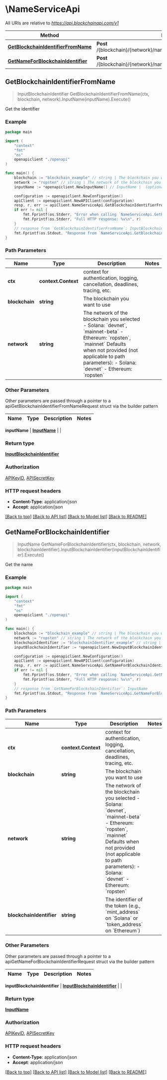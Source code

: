 # \NameServiceApi

All URIs are relative to *https://api.blockchainapi.com/v1*

Method | HTTP request | Description
------------- | ------------- | -------------
[**GetBlockchainIdentifierFromName**](NameServiceApi.md#GetBlockchainIdentifierFromName) | **Post** /{blockchain}/{network}/name_service/name_to_blockchain_identifier | Get the identifier
[**GetNameForBlockchainIdentifier**](NameServiceApi.md#GetNameForBlockchainIdentifier) | **Post** /{blockchain}/{network}/name_service/blockchain_identifier_to_name | Get the name



## GetBlockchainIdentifierFromName

> InputBlockchainIdentifier GetBlockchainIdentifierFromName(ctx, blockchain, network).InputName(inputName).Execute()

Get the identifier



### Example

```go
package main

import (
    "context"
    "fmt"
    "os"
    openapiclient "./openapi"
)

func main() {
    blockchain := "blockchain_example" // string | The blockchain you want to use 
    network := "ropsten" // string | The network of the blockchain you selected  - Solana: `devnet`, `mainnet-beta` - Ethereum: `ropsten`, `mainnet`  Defaults when not provided (not applicable to path parameters): - Solana: `devnet` - Ethereum: `ropsten`
    inputName := *openapiclient.NewInputName() // InputName |  (optional)

    configuration := openapiclient.NewConfiguration()
    apiClient := openapiclient.NewAPIClient(configuration)
    resp, r, err := apiClient.NameServiceApi.GetBlockchainIdentifierFromName(context.Background(), blockchain, network).InputName(inputName).Execute()
    if err != nil {
        fmt.Fprintf(os.Stderr, "Error when calling `NameServiceApi.GetBlockchainIdentifierFromName``: %v\n", err)
        fmt.Fprintf(os.Stderr, "Full HTTP response: %v\n", r)
    }
    // response from `GetBlockchainIdentifierFromName`: InputBlockchainIdentifier
    fmt.Fprintf(os.Stdout, "Response from `NameServiceApi.GetBlockchainIdentifierFromName`: %v\n", resp)
}
```

### Path Parameters


Name | Type | Description  | Notes
------------- | ------------- | ------------- | -------------
**ctx** | **context.Context** | context for authentication, logging, cancellation, deadlines, tracing, etc.
**blockchain** | **string** | The blockchain you want to use  | 
**network** | **string** | The network of the blockchain you selected  - Solana: &#x60;devnet&#x60;, &#x60;mainnet-beta&#x60; - Ethereum: &#x60;ropsten&#x60;, &#x60;mainnet&#x60;  Defaults when not provided (not applicable to path parameters): - Solana: &#x60;devnet&#x60; - Ethereum: &#x60;ropsten&#x60; | 

### Other Parameters

Other parameters are passed through a pointer to a apiGetBlockchainIdentifierFromNameRequest struct via the builder pattern


Name | Type | Description  | Notes
------------- | ------------- | ------------- | -------------


 **inputName** | [**InputName**](InputName.md) |  | 

### Return type

[**InputBlockchainIdentifier**](InputBlockchainIdentifier.md)

### Authorization

[APIKeyID](../README.md#APIKeyID), [APISecretKey](../README.md#APISecretKey)

### HTTP request headers

- **Content-Type**: application/json
- **Accept**: application/json

[[Back to top]](#) [[Back to API list]](../README.md#documentation-for-api-endpoints)
[[Back to Model list]](../README.md#documentation-for-models)
[[Back to README]](../README.md)


## GetNameForBlockchainIdentifier

> InputName GetNameForBlockchainIdentifier(ctx, blockchain, network, blockchainIdentifier).InputBlockchainIdentifier(inputBlockchainIdentifier).Execute()

Get the name



### Example

```go
package main

import (
    "context"
    "fmt"
    "os"
    openapiclient "./openapi"
)

func main() {
    blockchain := "blockchain_example" // string | The blockchain you want to use 
    network := "ropsten" // string | The network of the blockchain you selected  - Solana: `devnet`, `mainnet-beta` - Ethereum: `ropsten`, `mainnet`  Defaults when not provided (not applicable to path parameters): - Solana: `devnet` - Ethereum: `ropsten`
    blockchainIdentifier := "blockchainIdentifier_example" // string | The identifier of the token (e.g., `mint_address` on `Solana` or `token_address` on `Ethereum`) 
    inputBlockchainIdentifier := *openapiclient.NewInputBlockchainIdentifier() // InputBlockchainIdentifier |  (optional)

    configuration := openapiclient.NewConfiguration()
    apiClient := openapiclient.NewAPIClient(configuration)
    resp, r, err := apiClient.NameServiceApi.GetNameForBlockchainIdentifier(context.Background(), blockchain, network, blockchainIdentifier).InputBlockchainIdentifier(inputBlockchainIdentifier).Execute()
    if err != nil {
        fmt.Fprintf(os.Stderr, "Error when calling `NameServiceApi.GetNameForBlockchainIdentifier``: %v\n", err)
        fmt.Fprintf(os.Stderr, "Full HTTP response: %v\n", r)
    }
    // response from `GetNameForBlockchainIdentifier`: InputName
    fmt.Fprintf(os.Stdout, "Response from `NameServiceApi.GetNameForBlockchainIdentifier`: %v\n", resp)
}
```

### Path Parameters


Name | Type | Description  | Notes
------------- | ------------- | ------------- | -------------
**ctx** | **context.Context** | context for authentication, logging, cancellation, deadlines, tracing, etc.
**blockchain** | **string** | The blockchain you want to use  | 
**network** | **string** | The network of the blockchain you selected  - Solana: &#x60;devnet&#x60;, &#x60;mainnet-beta&#x60; - Ethereum: &#x60;ropsten&#x60;, &#x60;mainnet&#x60;  Defaults when not provided (not applicable to path parameters): - Solana: &#x60;devnet&#x60; - Ethereum: &#x60;ropsten&#x60; | 
**blockchainIdentifier** | **string** | The identifier of the token (e.g., &#x60;mint_address&#x60; on &#x60;Solana&#x60; or &#x60;token_address&#x60; on &#x60;Ethereum&#x60;)  | 

### Other Parameters

Other parameters are passed through a pointer to a apiGetNameForBlockchainIdentifierRequest struct via the builder pattern


Name | Type | Description  | Notes
------------- | ------------- | ------------- | -------------



 **inputBlockchainIdentifier** | [**InputBlockchainIdentifier**](InputBlockchainIdentifier.md) |  | 

### Return type

[**InputName**](InputName.md)

### Authorization

[APIKeyID](../README.md#APIKeyID), [APISecretKey](../README.md#APISecretKey)

### HTTP request headers

- **Content-Type**: application/json
- **Accept**: application/json

[[Back to top]](#) [[Back to API list]](../README.md#documentation-for-api-endpoints)
[[Back to Model list]](../README.md#documentation-for-models)
[[Back to README]](../README.md)

